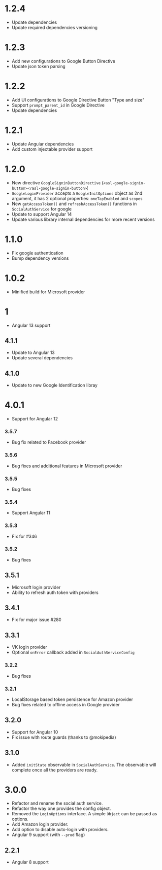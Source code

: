 # 1.2.4
- Update dependencies
- Update required dependencies versioning 

# 1.2.3
- Add new configurations to Google Button Directive
- Update json token parsing

# 1.2.2
- Add UI configurations to Google Directive Button "Type and size"
- Support `prompt_parent_id` in Google Directive
- Update dependencies

# 1.2.1
- Update Angular dependencies
- Add custom injectable provider support

# 1.2.0
- New directive `GoogleSigninButtonDirective` (`<asl-google-signin-button></asl-google-signin-button>`)
- `GoogleLoginProvider` accepts a `GoogleInitOptions` object as 2nd argument, it has 2 optional properties: `oneTapEnabled` and `scopes`
- New `getAccessToken()` and `refreshAccessToken()` functions in `SocialAuthService` for google
- Update to support Angular 14
- Update various library internal dependencies for more recent versions

# 1.1.0
- Fix google authentication
- Bump dependency versions

# 1.0.2
- Minified build for Microsoft provider

# 1
- Angular 13 support

## 4.1.1
- Update to Angular 13
- Update several dependencies

## 4.1.0
- Update to new Google Identification libray

# 4.0.1
- Support for Angular 12

### 3.5.7
- Bug fix related to Facebook provider

### 3.5.6
- Bug fixes and additional features in Microsoft provider

### 3.5.5
- Bug fixes

### 3.5.4
- Support Angular 11

### 3.5.3
- Fix for #346

### 3.5.2
- Bug fixes

## 3.5.1
- Microsoft login provider
- Ability to refresh auth token with providers

## 3.4.1
- Fix for major issue #280

## 3.3.1
- VK login provider
- Optional `onError` callback added in `SocialAuthServiceConfig`

### 3.2.2
- Bug fixes

### 3.2.1
- LocalStorage based token persistence for Amazon provider
- Bug fixes related to offline access in Google provider

## 3.2.0
- Support for Angular 10
- Fix issue with route guards (thanks to @mokipedia)

## 3.1.0
- Added `initState` observable in `SocialAuthService`. The observable will complete once all the providers are ready.

# 3.0.0
- Refactor and rename the social auth service.
- Refactor the way one provides the config object.
- Removed the `LoginOptions` interface. A simple `Object` can be passed as options.
- Add Amazon login provider.
- Add option to disable auto-login with providers.
- Angular 9 support (with `--prod` flag)

## 2.2.1
- Angular 8 support
